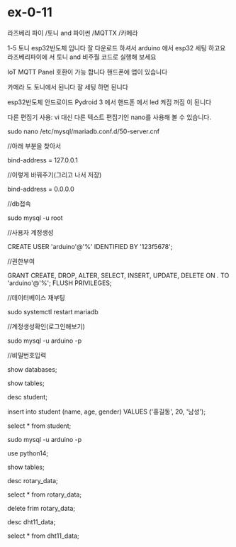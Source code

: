 # ex-0-11

라즈베리 파이 /토니 and 파이썬 /MQTTX /카메라

1-5 토니 esp32반도체 입니다 잘 다운로드 하셔서 arduino 에서 esp32 세팅 하고요 라즈베리파이에 서 토니 and 비주월 코드로 실행해 보세요

IoT MQTT Panel 호환이 가능 합니다 핸드폰에 앱이 있습니다

카메라 도 토니에서 된니다 잘 세팅 하면 된니다

esp32반도체 안드로이드 Pydroid 3 에서 핸드폰 에서 led 켜짐 꺼짐 이 된니다

다른 편집기 사용: vi 대신 다른 텍스트 편집기인 nano를 사용해 볼 수 있습니다.

sudo nano /etc/mysql/mariadb.conf.d/50-server.cnf

//아래 부분을 찾아서

bind-address = 127.0.0.1

//이렇게 바꿔주기(그리고 나서 저장)

bind-address = 0.0.0.0

//db접속

sudo mysql -u root

//사용자 계정생성

CREATE USER 'arduino'@'%' IDENTIFIED BY '123f5678';

//권한부여

GRANT CREATE, DROP, ALTER, SELECT, INSERT, UPDATE, DELETE ON *.* TO 'arduino'@'%';
FLUSH PRIVILEGES;


//데이터베이스 재부팅

sudo systemctl restart mariadb

//계정생성확인(로그인해보기)

sudo mysql -u arduino -p

//비밀번호입력

show databases;

show tables;

desc student;


insert into student (name, age, gender) VALUES ('홍길동', 20, '남성');

select * from student;

sudo mysql -u arduino -p

use python14;

show tables;

desc rotary_data;

select * from rotary_data;

delete frim rotary_data;

desc dht11_data;

select * from dht11_data;










